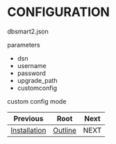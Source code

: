 CONFIGURATION
=============

dbsmart2.json

parameters

 - dsn
 - username
 - password
 - upgrade_path
 - customconfig

custom config mode

| Previous | Root | Next |
| -------- | ---- | ---- |
| [Installation](01-INSTALLATION.md) | [Outline](00-OUTLINE.md) | NEXT |
